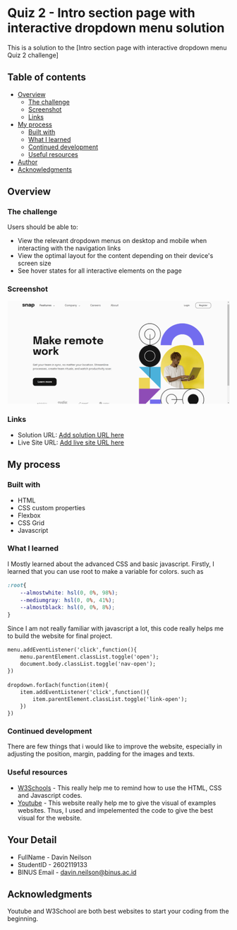 # Quiz 2 - Intro section page with interactive dropdown menu solution

This is a solution to the [Intro section page with interactive dropdown menu Quiz 2 challenge]

## Table of contents

- [Overview](#overview)
  - [The challenge](#the-challenge)
  - [Screenshot](#screenshot)
  - [Links](#links)
- [My process](#my-process)
  - [Built with](#built-with)
  - [What I learned](#what-i-learned)
  - [Continued development](#continued-development)
  - [Useful resources](#useful-resources)
- [Author](#author)
- [Acknowledgments](#acknowledgments)

## Overview

### The challenge

Users should be able to:

- View the relevant dropdown menus on desktop and mobile when interacting with the navigation links
- View the optimal layout for the content depending on their device's screen size
- See hover states for all interactive elements on the page

### Screenshot

![](./screenshot.png)

### Links

- Solution URL: [Add solution URL here](https://your-solution-url.com)
- Live Site URL: [Add live site URL here](https://your-live-site-url.com)

## My process

### Built with

- HTML
- CSS custom properties
- Flexbox
- CSS Grid
- Javascript

### What I learned
I Mostly learned about the advanced CSS and basic javascript. Firstly, I learned that you can use root to make a variable for colors. such as 
```css
:root{
    --almostwhite: hsl(0, 0%, 98%);
    --mediumgray: hsl(0, 0%, 41%);
    --almostblack: hsl(0, 0%, 8%);
}
```

Since I am not really familiar with javascript a lot, this code really helps me to build the website for final project.
```
menu.addEventListener('click',function(){
    menu.parentElement.classList.toggle('open');
    document.body.classList.toggle('nav-open');
})

dropdown.forEach(function(item){
    item.addEventListener('click',function(){
        item.parentElement.classList.toggle('link-open');
    })
})
```

### Continued development

There are few things that i would like to improve the website, especially in adjusting the position, margin, padding for the images and texts.

### Useful resources

- [W3Schools](https://www.w3schools.com/) - This really help me to remind how to use the HTML, CSS and Javascript codes.
- [Youtube](https://www.youtube.com) - This website really help me to give the visual of examples websites. Thus, I used and impelemented the code to  give the best visual for the website.


## Your Detail 

- FullName - Davin Neilson
- StudentID - 2602119133
- BINUS Email - davin.neilson@binus.ac.id

## Acknowledgments

Youtube and W3School are both best websites to start your coding from the beginning.
